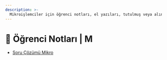 ```yaml
---
description: >-
  Mikroişlemciler için öğrenci notları, el yazıları, tutulmuş veya alınmış notlar
---
```


# 📕 Öğrenci Notları \| M

<!--YPackage.YGitbookIntegration-tarafından-otomatik-oluşturulmuştur-->

- [Soru Çözümü Mikro](Soru%20%C3%87%C3%B6z%C3%BCm%C3%BC%20Mikro.pdf)

<!--YPackage.YGitbookIntegration-tarafından-otomatik-oluşturulmuştur-->
